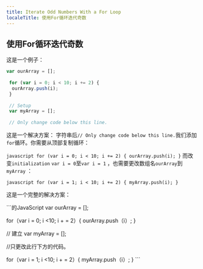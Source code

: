```yaml
---
title: Iterate Odd Numbers With a For Loop
localeTitle: 使用For循环迭代奇数
---
```

## 使用For循环迭代奇数

这是一个例子：

```javascript
var ourArray = []; 
 
 for (var i = 0; i < 10; i += 2) { 
  ourArray.push(i); 
 } 
 
 // Setup 
 var myArray = []; 
 
 // Only change code below this line. 
```

这是一个解决方案： 字符串后`// Only change code below this line.`我们添加`for`循环。你需要从顶部复制循环：

`javascript for (var i = 0; i < 10; i += 2) { ourArray.push(i); }` 而改变`initialization` `var i = 0`至`var i = 1` ，也需要更改数组名`ourArray`到`myArray` ：

`javascript for (var i = 1; i < 10; i += 2) { myArray.push(i); }`

这是一个完整的解决方案：

\`\`\`的JavaScript var ourArray = \[\];

for（var i = 0; i <10; i + = 2）{ ourArray.push（ⅰ）; }

// 建立 var myArray = \[\];

//只更改此行下方的代码。

for（var i = 1; i <10; i + = 2）{ myArray.push（ⅰ）; } \`\`\`